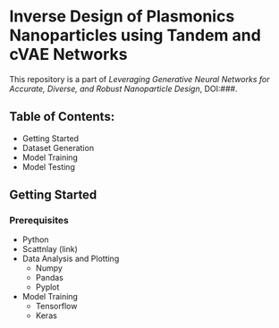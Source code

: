 # Inverse Design of Plasmonics Nanoparticles using Tandem and cVAE Networks

This repository is a part of <i>Leveraging Generative Neural Networks for Accurate, Diverse, and Robust Nanoparticle Design</i>, DOI:###.

## Table of Contents:

- Getting Started
- Dataset Generation
- Model Training
- Model Testing

## Getting Started

### Prerequisites

- Python
- Scattnlay (link)
- Data Analysis and Plotting
  - Numpy
  - Pandas
  - Pyplot
- Model Training
  - Tensorflow
  - Keras
